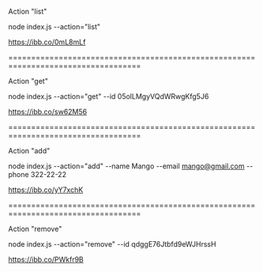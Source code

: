 Action "list"

node index.js --action="list"

https://ibb.co/0mL8mLf

===================================================================================

Action "get"

node index.js --action="get" --id 05olLMgyVQdWRwgKfg5J6

https://ibb.co/sw62M56

===================================================================================

Action "add"

node index.js --action="add" --name Mango --email mango@gmail.com --phone 322-22-22

https://ibb.co/yY7xchK

===================================================================================

Action "remove"

node index.js --action="remove" --id qdggE76Jtbfd9eWJHrssH

https://ibb.co/PWkfr9B
